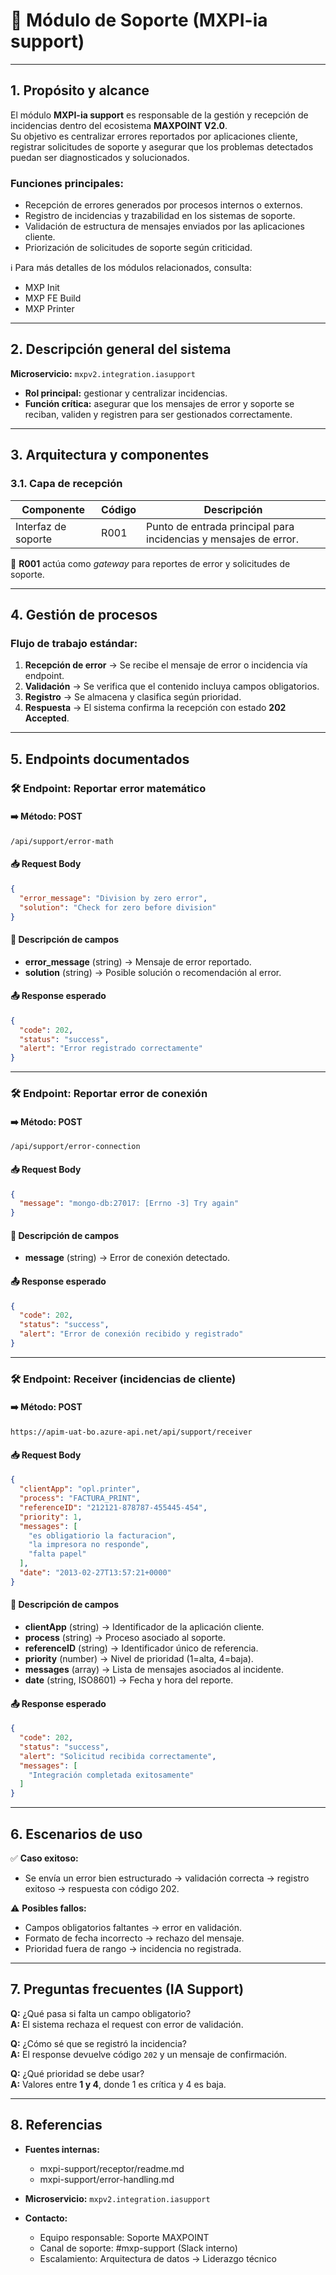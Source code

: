# 📌 Módulo de Soporte (MXPI-ia support)

---

## 1. Propósito y alcance
El módulo **MXPI-ia support** es responsable de la gestión y recepción de incidencias dentro del ecosistema **MAXPOINT V2.0**.  
Su objetivo es centralizar errores reportados por aplicaciones cliente, registrar solicitudes de soporte y asegurar que los problemas detectados puedan ser diagnosticados y solucionados.  

### Funciones principales:
- Recepción de errores generados por procesos internos o externos.  
- Registro de incidencias y trazabilidad en los sistemas de soporte.  
- Validación de estructura de mensajes enviados por las aplicaciones cliente.  
- Priorización de solicitudes de soporte según criticidad.  

ℹ️ Para más detalles de los módulos relacionados, consulta:  
- MXP Init  
- MXP FE Build  
- MXP Printer  

---

## 2. Descripción general del sistema
**Microservicio:** `mxpv2.integration.iasupport`  
- **Rol principal:** gestionar y centralizar incidencias.  
- **Función crítica:** asegurar que los mensajes de error y soporte se reciban, validen y registren para ser gestionados correctamente.  

---

## 3. Arquitectura y componentes

### 3.1. Capa de recepción
| Componente | Código | Descripción |
|------------|--------|-------------|
| Interfaz de soporte | R001 | Punto de entrada principal para incidencias y mensajes de error. |

🔑 **R001** actúa como *gateway* para reportes de error y solicitudes de soporte.

---

## 4. Gestión de procesos

### Flujo de trabajo estándar:
1. **Recepción de error** → Se recibe el mensaje de error o incidencia vía endpoint.  
2. **Validación** → Se verifica que el contenido incluya campos obligatorios.  
3. **Registro** → Se almacena y clasifica según prioridad.  
4. **Respuesta** → El sistema confirma la recepción con estado **202 Accepted**.  

---

## 5. Endpoints documentados

### 🛠️ Endpoint: Reportar error matemático
#### ➡️ Método: POST
```
/api/support/error-math
```

#### 📥 Request Body
```json
{
  "error_message": "Division by zero error",
  "solution": "Check for zero before division"
}
```

#### 📌 Descripción de campos
- **error_message** (string) → Mensaje de error reportado.  
- **solution** (string) → Posible solución o recomendación al error.  

#### 📤 Response esperado
```json
{
  "code": 202,
  "status": "success",
  "alert": "Error registrado correctamente"
}
```

---

### 🛠️ Endpoint: Reportar error de conexión
#### ➡️ Método: POST
```
/api/support/error-connection
```

#### 📥 Request Body
```json
{
  "message": "mongo-db:27017: [Errno -3] Try again"
}
```

#### 📌 Descripción de campos
- **message** (string) → Error de conexión detectado.  

#### 📤 Response esperado
```json
{
  "code": 202,
  "status": "success",
  "alert": "Error de conexión recibido y registrado"
}
```

---

### 🛠️ Endpoint: Receiver (incidencias de cliente)
#### ➡️ Método: POST
```
https://apim-uat-bo.azure-api.net/api/support/receiver
```

#### 📥 Request Body
```json
{
  "clientApp": "opl.printer",
  "process": "FACTURA_PRINT",
  "referenceID": "212121-878787-455445-454",
  "priority": 1,
  "messages": [
    "es obligatiorio la facturacion",
    "la impresora no responde",
    "falta papel"
  ],
  "date": "2013-02-27T13:57:21+0000"
}
```

#### 📌 Descripción de campos
- **clientApp** (string) → Identificador de la aplicación cliente.  
- **process** (string) → Proceso asociado al soporte.  
- **referenceID** (string) → Identificador único de referencia.  
- **priority** (number) → Nivel de prioridad (1=alta, 4=baja).  
- **messages** (array) → Lista de mensajes asociados al incidente.  
- **date** (string, ISO8601) → Fecha y hora del reporte.  

#### 📤 Response esperado
```json
{
  "code": 202,
  "status": "success",
  "alert": "Solicitud recibida correctamente",
  "messages": [
    "Integración completada exitosamente"
  ]
}
```

---

## 6. Escenarios de uso

✅ **Caso exitoso:**  
- Se envía un error bien estructurado → validación correcta → registro exitoso → respuesta con código 202.  

⚠️ **Posibles fallos:**  
- Campos obligatorios faltantes → error en validación.  
- Formato de fecha incorrecto → rechazo del mensaje.  
- Prioridad fuera de rango → incidencia no registrada.  

---

## 7. Preguntas frecuentes (IA Support)

**Q:** ¿Qué pasa si falta un campo obligatorio?  
**A:** El sistema rechaza el request con error de validación.  

**Q:** ¿Cómo sé que se registró la incidencia?  
**A:** El response devuelve código `202` y un mensaje de confirmación.  

**Q:** ¿Qué prioridad se debe usar?  
**A:** Valores entre **1 y 4**, donde 1 es crítica y 4 es baja.  

---

## 8. Referencias
- **Fuentes internas:**  
  - mxpi-support/receptor/readme.md  
  - mxpi-support/error-handling.md  

- **Microservicio:** `mxpv2.integration.iasupport`  

- **Contacto:**  
  - Equipo responsable: Soporte MAXPOINT  
  - Canal de soporte: #mxp-support (Slack interno)  
  - Escalamiento: Arquitectura de datos → Liderazgo técnico  
